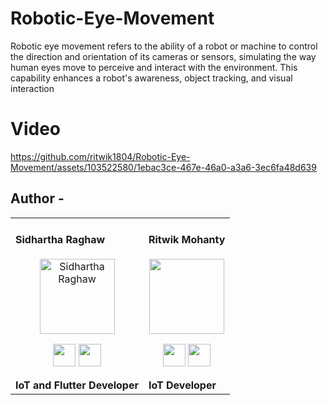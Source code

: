 # Robotic-Eye-Movement
Robotic eye movement refers to the ability of a robot or machine to control the direction and orientation of its cameras or sensors, simulating the way human eyes move to perceive and interact with the environment. This capability enhances a robot's awareness, object tracking, and visual interaction

# Video 
https://github.com/ritwik1804/Robotic-Eye-Movement/assets/103522580/1ebac3ce-467e-46a0-a3a6-3ec6fa48d639

## Author -
<div align="left"> 
  <table>
<tr align="left">
 <td>
   
#### Sidhartha Raghaw
<p align="center">
<img src = "https://avatars.githubusercontent.com/u/93781577?v=4"  height="120" alt="Sidhartha Raghaw">
</p>
<p align="center">
<a href = "https://github.com/OpSiDop"><img src = "https://www.iconninja.com/files/914/672/909/github-icon.png" width="36" height = "36"/></a>
<a href = "https://instagram.com/int__sid/">
<img src = "https://www.iconninja.com/files/268/699/635/instagram-icon.png" width="36" height="36"/>
</a>
</p>
 <strong>IoT and Flutter Developer<strong>
</td>

<td>
  
#### Ritwik Mohanty
<p align="center">
<img src = "https://avatars.githubusercontent.com/u/93781577?v=4"  height="120">
</p>
<p align="center">
<a href = "https://github.com/ritwik1804"><img src = "https://www.iconninja.com/files/914/672/909/github-icon.png" width="36" height = "36"/></a>
<a href = "https://instagram.com/mohanty_gi_ka_beta/">
<img src = "https://www.iconninja.com/files/268/699/635/instagram-icon.png" width="36" height="36"/>
</a>
</p>
 <strong>IoT Developer<strong>
</td>
